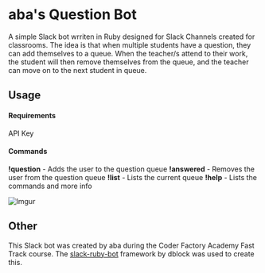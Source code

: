 # aba's Question Bot
A simple Slack bot wrriten in Ruby designed for Slack Channels created for classrooms. The idea is that when multiple students have a question, they can add themselves to a queue. When the teacher/s attend to their work, the student will then remove themselves from the queue, and the teacher can move on to the next student in queue.

## Usage
#### Requirements
API Key

#### Commands
**!question** - Adds the user to the question queue
**!answered** - Removes the user from the question queue
**!list** - Lists the current queue
**!help** - Lists the commands and more info

![Imgur](http://i.imgur.com/EYwEWaG.png)

## Other
This Slack bot was created by aba during the Coder Factory Academy Fast Track course. The [slack-ruby-bot](https://github.com/slack-ruby/slack-ruby-bot) framework by dblock was used to create this.
